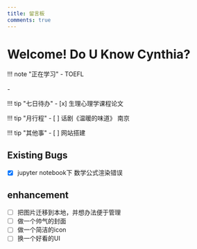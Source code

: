 ```yaml
---
title: 留言板
comments: true
---
```


# Welcome! Do U Know Cynthia?


!!! note "正在学习"
    - TOEFL<br>    
    - 
    
    

!!! tip "七日待办"
    - [x] 生理心理学课程论文<br>

!!! tip "月行程"
    - [ ] 话剧《温暖的味道》 南京
    
!!! tip "其他事"
    - [ ] 网站搭建


## Existing Bugs
- [x] jupyter notebook下 数学公式渲染错误
  

## enhancement
- [ ] 把图片迁移到本地，并想办法便于管理
- [ ] 做一个帅气的封面
- [ ] 做一个简洁的icon
- [ ] 换一个好看的UI

